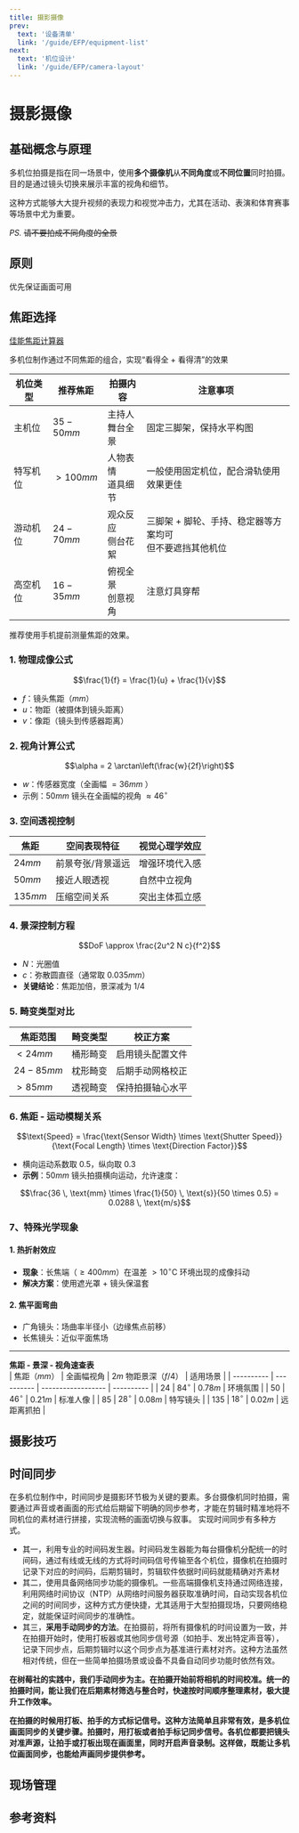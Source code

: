 ```yaml
---
title: 摄影摄像
prev:
  text: '设备清单'
  link: '/guide/EFP/equipment-list'
next:
  text: '机位设计'
  link: '/guide/EFP/camera-layout'
---
```


# 摄影摄像

## 基础概念与原理

多机位拍摄是指在同一场景中，使用**多个摄像机**从**不同角度**或**不同位置**同时拍摄。目的是通过镜头切换来展示丰富的视角和细节。

这种方式能够大大提升视频的表现力和视觉冲击力，尤其在活动、表演和体育赛事等场景中尤为重要。

_PS._ ~~请不要拍成不同角度的全景~~

## 原则
优先保证画面可用

## 焦距选择

[佳能焦距计算器](https://m.canon.com.cn/special/calculator/index.html)

多机位制作通过不同焦距的组合，实现“看得全 + 看得清”的效果

| 机位类型 | 推荐焦距   | 拍摄内容          | 注意事项                                                  |
| -------- | ---------- | ----------------- | --------------------------------------------------------- |
| 主机位   | $35-50mm$    | 主持人<br>舞台全景 | 固定三脚架，保持水平构图                                  |
| 特写机位 | $>100mm$ | 人物表情<br>道具细节 | 一般使用固定机位，配合滑轨使用效果更佳                    |
| 游动机位 | $24-70mm$    | 观众反应<br>侧台花絮 | 三脚架 + 脚轮、手持、稳定器等方案均可<br>但不要遮挡其他机位 |
| 高空机位 | $16-35mm$    | 俯视全景<br>创意视角 | 注意灯具穿帮                                              |

推荐使用手机提前测量焦距的效果。

### 1. 物理成像公式

$$\frac{1}{f} = \frac{1}{u} + \frac{1}{v}$$

- $f$：镜头焦距（$mm$）
- $u$：物距（被摄体到镜头距离）
- $v$：像距（镜头到传感器距离）

### 2. 视角计算公式

$$\alpha = 2 \arctan\left(\frac{w}{2f}\right)$$

- $w$：传感器宽度（全画幅 $=36mm$ ）
- 示例：$50mm$ 镜头在全画幅的视角 $\approx46^\circ$

### 3. 空间透视控制

| 焦距  | 空间表现特征      | 视觉心理学效应 |
| ----- | ----------------- | -------------- |
| $24mm$  | 前景夸张/背景遥远 | 增强环境代入感 |
| $50mm$  | 接近人眼透视      | 自然中立视角   |
| $135mm$ | 压缩空间关系      | 突出主体孤立感 |

### 4. 景深控制方程

$$DoF \approx \frac{2u^2 N c}{f^2}$$

- $N$：光圈值
- $c$：弥散圆直径（通常取 $0.035mm$）
- **关键结论**：焦距加倍，景深减为 $1/4$

### 5. 畸变类型对比

| 焦距范围 | 畸变类型 | 校正方案         |
| -------- | -------- | ---------------- |
| $<24mm$  | 桶形畸变 | 启用镜头配置文件 |
| $24-85mm$  | 枕形畸变 | 后期手动网格校正 |
| $>85mm$  | 透视畸变 | 保持拍摄轴心水平 |

### 6. 焦距 - 运动模糊关系

$$\text{Speed} = \frac{\text{Sensor Width} \times \text{Shutter Speed}}{\text{Focal Length} \times \text{Direction Factor}}$$

- 横向运动系数取 $0.5$，纵向取 $0.3$
- **示例**：$50mm$ 镜头拍摄横向运动，允许速度：

$$\frac{36 \, \text{mm} \times \frac{1}{50} \, \text{s}}{50 \times 0.5} = 0.0288 \, \text{m/s}$$

### 7、特殊光学现象

#### 1. 热折射效应

- **现象**：长焦端（$\geq400mm$）在温差 $>10^\circ\text{C}$ 环境出现的成像抖动
- **解决方案**：使用遮光罩 + 镜头保温套

#### 2. 焦平面弯曲

- 广角镜头：场曲率半径小（边缘焦点前移）
- 长焦镜头：近似平面焦场

---

**焦距 - 景深 - 视角速查表**  
| 焦距（$mm$） | 全画幅视角 | $2m$ 物距景深（$f/4$） | 适用场景   |
| ---------- | ---------- | ------------------ | ---------- |
| $24$         | $84^\circ$        | $0.78m$              | 环境氛围   |
| $50$         | $46^\circ$        | $0.21m$              | 标准人像   |
| $85$         | $28^\circ$        | $0.08m$              | 特写镜头   |
| $135$        | $18^\circ$        | $0.02m$              | 远距离抓拍 |

## 摄影技巧

## 时间同步
在多机位制作中，时间同步是摄影环节极为关键的要素。多台摄像机同时拍摄，需要通过声音或者画面的形式给后期留下明确的同步参考，才能在剪辑时精准地将不同机位的素材进行拼接，实现流畅的画面切换与叙事。
实现时间同步有多种方式。
- 其一，利用专业的时间码发生器。时间码发生器能为每台摄像机分配统一的时间码，通过有线或无线的方式将时间码信号传输至各个机位，摄像机在拍摄时记录下对应的时间码，后期剪辑时，剪辑软件依据时间码就能精确对齐素材
- 其二，使用具备网络同步功能的摄像机。一些高端摄像机支持通过网络连接，利用网络时间协议（NTP）从网络时间服务器获取准确时间，自动实现各机位之间的时间同步，这种方式方便快捷，尤其适用于大型拍摄现场，只要网络稳定，就能保证时间同步的准确性。
- 其三，**采用手动同步的方法**。在拍摄前，将所有摄像机的时间设置为一致，并在拍摄开始时，使用打板器或其他同步信号源（如拍手、发出特定声音等），记录下同步点，后期剪辑时以这个同步点为基准进行素材对齐。这种方法虽然相对传统，但在一些简单拍摄场景或设备不具备自动同步功能时依然有效。

**在树莓社的实践中，我们手动同步为主。在拍摄开始前将相机的时间校准。统一的拍摄时间，能让我们在后期素材筛选与整合时，快速按时间顺序整理素材，极大提升工作效率。**

**在拍摄的时候用打板、拍手的方式标记信号。这种方法简单且非常有效，是多机位画面同步的关键步骤。拍摄时，用打板或者拍手标记同步信号。各机位都要把镜头对准声源，让拍手或打板出现在画面里，同时开启声音录制。这样做，既能让多机位画面同步，也能给声画同步提供参考。**
## 现场管理

## 参考资料

<style>
  .vp-doc table {
    width: 100%;
    display: table;
  }
</style>
